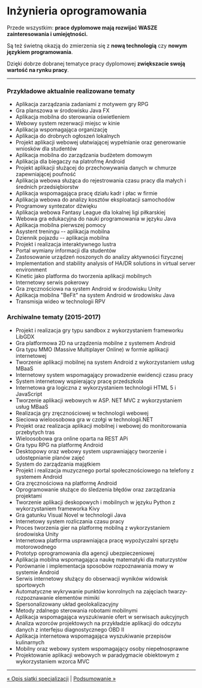 # Inżynieria oprogramowania

Przede wszystkim: **prace dyplomowe mają rozwijać WASZE zainteresowania i umiejętności.**

Są też świetną okazją do zmierzenia się z **nową technologią** czy **nowym językiem programowania**. 

Dzięki dobrze dobranej tematyce pracy dyplomowej **zwiększacie swoją wartość na rynku pracy**.

---
### Przykładowe aktualnie realizowane tematy
- Aplikacja zarządzania zadaniami z motywem gry RPG
- Gra planszowa w środowisku Java FX
- Aplikacja mobilna do sterowania oświetleniem
- Webowy system rezerwacji miejsc w kinie
- Aplikacja wspomagająca organizację
- Aplikacja do drobnych ogłoszeń lokalnych
- Projekt aplikacji webowej ułatwiającej wypełnianie oraz generowanie wniosków dla studentów
- Aplikacja mobilna do zarządzania budżetem domowym
- Aplikacja dla biegaczy na platrofmę Android
- Projekt aplikacji służącej do przechowywania danych w chmurze zapewniającej poufność
- Aplikacja webowa służąca do rejestrowania czasu pracy dla małych i średnich przedsiębiorstw
- Aplikacja wspomagająca pracę działu kadr i płac w firmie
- Aplikacja webowa do analizy kosztów eksploatacji samochodów
- Programowy syntezator dźwięku
- Aplikacja webowa Fantasy League dla lokalnej ligi piłkarskiej
- Webowa gra edukacyjna do nauki programowania w języku Java
- Aplikacja mobilna pierwszej pomocy
- Asystent treningu -- aplikacja mobilna
- Dziennik pojazdu -- aplikacja mobilna
- Projekt i realizacja interaktywnego lustra
- Portal wymiany informacji dla studentów
- Zastosowanie urządzeń noszonych do analizy aktywności fizycznej
- Implementation and stability analysis of HA/DR solutions in virtual server environment
- Kinetic jako platforma do tworzenia aplikacji mobilnych
- Internetowy serwis pokerowy
- Gra zręcznościowa na system Android w środowisku Unity
- Aplikacja mobilna "BeFit" na system Android w środowisku Java
- Transmisja wideo w technologii RPV

### Archiwalne tematy (2015-2017)
- Projekt i realizacja gry typu sandbox z wykorzystaniem frameworku LibGDX
- Gra platformowa 2D na urządzenia mobilne z systemem Android
- Gra typu MMO (Massive Multiplayer Online) w formie aplikacji internetowej
- Tworzenie aplikacji mobilnej na system Android z wykorzystaniem usług MBaaS
- Internetowy system wspomagający prowadzenie ewidencji czasu pracy
- System internetowy wspierający pracę przedszkola
- Internetowa gra logiczna z wykorzystaniem technologii HTML 5 i JavaScript
- Tworzenie aplikacji webowych w ASP. NET MVC z wykorzystaniem usług MBaaS
- Realizacja gry zręcznościowej w technologii webowej
- Sieciowa wieloosobowa gra w czołgi w technologii.NET
- Projekt oraz realizacja aplikacji mobilnej i webowej do monitorowania przebytych tras
- Wieloosobowa gra online oparta na REST APi
- Gra typu RPG na platformę Android
- Desktopowy oraz webowy system usprawniający tworzenie i udostępnianie planów zajęć
- System do zarządzania majątkiem
- Projekt i realizacja muzycznego portal społecznościowego na telefony z systemem Android
- Gra zręcznościowa na platformę Android
- Oprogramowanie służące do śledzenia błędów oraz zarządzania projektami
- Tworzenie aplikacji deskopowych i mobilnych w języku Python z wykorzystaniem frameworka Kivy
- Gra gatunku Visual Novel w technologii Java
- Internetowy system rozliczania czasu pracy
- Proces tworzenia gier na platformę mobilną z wykorzystaniem środowiska Unity
- Internetowa platforma usprawniająca pracę wypożyczalni sprzętu motorowodnego
- Prototyp oprogramowania dla agencji ubezpieczeniowej
- Aplikacja mobilna wspomagająca naukę matematyki dla maturzystów
- Porównanie i implementacja sposobów rozpoznawania mowy w systemie Android
- Serwis internetowy służący do obserwacji wyników widowisk sportowych
- Automatyczne wykrywanie punktów konrolnych na zajęciach twarzy-rozpoznawanie elementów mimiki
- Spersonalizowany układ geolokalizacyjny
- Metody zdalnego sterowania robotami mobilnymi
- Aplikacja wspomagająca wyszukiwanie ofert w serwisach aukcyjnych
- Analiza wzorców projektowych na przykładzie aplikacji do odczytu danych z interfejsu diagnostycznego OBD II
- Aplikacja internetowa wspomagająca wyszukiwanie przepisów kulinarnych
- Mobilny oraz webowy system wspomagający osoby niepełnosprawne
- Projektowanie aplikacji webowych w paradygmacie obiektowym z wykorzystaniem wzorca MVC

---
[&laquo; Opis siatki specjalizacji](lista_modulow.md) | [Podsumowanie &raquo;](podsumowanie.md)
